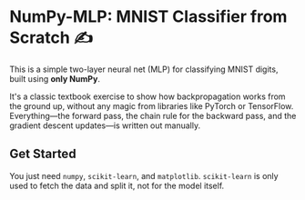 # NumPy-MLP: MNIST Classifier from Scratch ✍️

This is a simple two-layer neural net (MLP) for classifying MNIST digits, built using **only NumPy**.

It's a classic textbook exercise to show how backpropagation works from the ground up, without any magic from libraries like PyTorch or TensorFlow. Everything—the forward pass, the chain rule for the backward pass, and the gradient descent updates—is written out manually.

## Get Started

You just need `numpy`, `scikit-learn`, and `matplotlib`. `scikit-learn` is only used to fetch the data and split it, not for the model itself.
